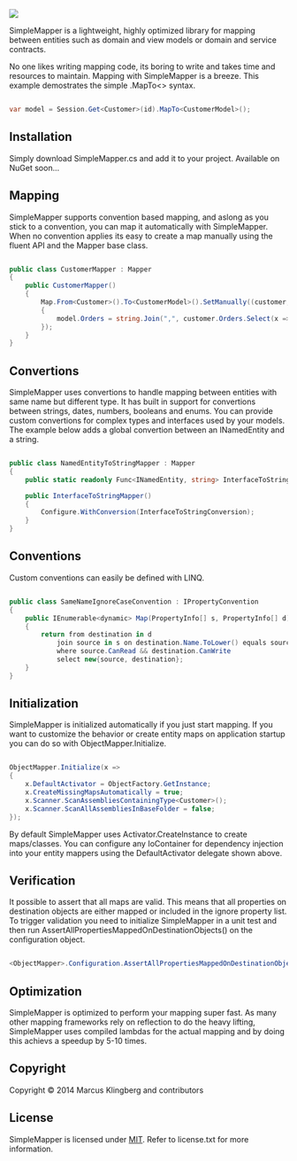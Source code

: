 <img align="center" src="https://cloud.githubusercontent.com/assets/10036003/5346059/e56140a6-7f1c-11e4-88c9-59d570fa2ca7.png">

SimpleMapper is a lightweight, highly optimized library for mapping between entities such as domain and view models or domain and service contracts.

No one likes writing mapping code, its boring to write and takes time and resources to maintain. Mapping with SimpleMapper is a breeze. This example demostrates the simple .MapTo<> syntax.

```csharp

var model = Session.Get<Customer>(id).MapTo<CustomerModel>();

```

## Installation

Simply download SimpleMapper.cs and add it to your project. Available on NuGet soon...

## Mapping

SimpleMapper supports convention based mapping, and aslong as you stick to a convention, you can map it automatically with SimpleMapper. When no convention applies its easy to create a map manually using the fluent API and the Mapper base class.

```csharp

public class CustomerMapper : Mapper
{
	public CustomerMapper()
	{
		Map.From<Customer>().To<CustomerModel>().SetManually((customer, model) => 
		{
			model.Orders = string.Join(",", customer.Orders.Select(x => x.Name));
		});
	}
}

```

## Convertions

SimpleMapper uses convertions to handle mapping between entities with same name but different type. It has built in support for convertions between strings, dates, numbers, booleans and enums.
You can provide custom convertions for complex types and interfaces used by your models. The example below adds a global convertion between an INamedEntity and a string.

```csharp

public class NamedEntityToStringMapper : Mapper
{
	public static readonly Func<INamedEntity, string> InterfaceToStringConversion = x => x.Name;

	public InterfaceToStringMapper()
	{
		Configure.WithConversion(InterfaceToStringConversion);
	}
}

```

## Conventions

Custom conventions can easily be defined with LINQ.

```csharp

public class SameNameIgnoreCaseConvention : IPropertyConvention
{
	public IEnumerable<dynamic> Map(PropertyInfo[] s, PropertyInfo[] d)
	{
		return from destination in d
			join source in s on destination.Name.ToLower() equals source.Name.ToLower()
			where source.CanRead && destination.CanWrite
			select new{source, destination};
	}
}

```

## Initialization

SimpleMapper is initialized automatically if you just start mapping. If you want to customize the behavior or create entity maps on application startup you can do so with ObjectMapper.Initialize.

```csharp

ObjectMapper.Initialize(x =>
{
	x.DefaultActivator = ObjectFactory.GetInstance;
	x.CreateMissingMapsAutomatically = true;
	x.Scanner.ScanAssembliesContainingType<Customer>();
	x.Scanner.ScanAllAssembliesInBaseFolder = false;
});

```

By default SimpleMapper uses Activator.CreateInstance to create maps/classes. You can configure any IoContainer for dependency injection into your entity mappers using the DefaultActivator delegate shown above.


## Verification

It possible to assert that all maps are valid. This means that all properties on destination objects are either mapped or included in the ignore property list. To trigger validation you need to
initialize SimpleMapper in a unit test and then run AssertAllPropertiesMappedOnDestinationObjects() on the configuration object.

```csharp

<ObjectMapper>.Configuration.AssertAllPropertiesMappedOnDestinationObjects();

```


## Optimization

SimpleMapper is optimized to perform your mapping super fast. As many other mapping frameworks rely on reflection to do the heavy lifting, SimpleMapper uses compiled lambdas for the actual mapping and by doing this achievs a speedup by 5-10 times.

## Copyright

Copyright © 2014 Marcus Klingberg and contributors

## License

SimpleMapper is licensed under [MIT](http://www.opensource.org/licenses/mit-license.php "Read more about the MIT license form"). Refer to license.txt for more information.


